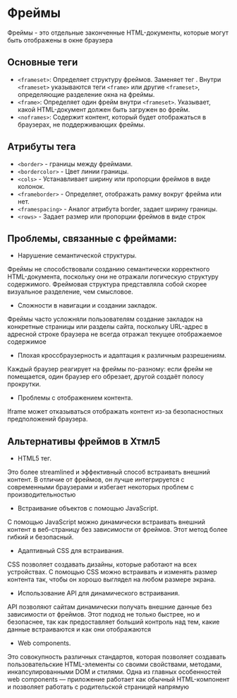 # Фреймы

Фреймы -  это отдельные законченные HTML-документы, которые могут быть отображены в окне браузера

## Основные теги 
- `<frameset>`: Определяет структуру фреймов. Заменяет тег <body>. Внутри `<frameset>` указываются теги `<frame>` или другие `<frameset>`, определяющие разделение окна на фреймы.
- `<frame>`: Определяет один фрейм внутри `<frameset>`. Указывает, какой HTML-документ должен быть загружен во фрейм.
- `<noframes>`: Содержит контент, который будет отображаться в браузерах, не поддерживающих фреймы.

## Атрибуты тега 

- `<border>` - границы между фреймами.
- `<bordercolor>` - Цвет линии границы.
- `<cols>` - Устанавливает ширину или пропорции фреймов в виде колонок.
- `<frameborder>` - Определяет, отображать рамку вокруг фрейма или нет.
- `<framespacing>` - Аналог атрибута border, задает ширину границы.
- `<rows>` - Задает размер или пропорции фреймов в виде строк


## Проблемы, связанные с фреймами:

 - Нарушение семантической структуры.

Фреймы не способствовали созданию семантически корректного HTML-документа, поскольку они не отражали логическую структуру содержимого. Фреймовая структура представляла собой скорее визуальное разделение, чем смысловое.


- Сложности в навигации и создании закладок.

Фреймы часто усложняли пользователям создание закладок на конкретные страницы или разделы сайта, поскольку URL-адрес в адресной строке браузера не всегда отражал текущее отображаемое содержимое

- Плохая кроссбраузерность и адаптация к различным разрешениям.

Каждый браузер реагирует на фреймы по-разному: если фрейм не помещается, один браузер его обрезает, другой создаёт полосу прокрутки.  

- Проблемы с отображением контента.

Iframe может отказываться отображать контент из-за безопасностных предположений браузера.

## Альтернативы фреймов в Хтмл5

- HTML5 <embed> тег.

Это более streamlined и эффективный способ встраивать внешний контент. В отличие от фреймов, он лучше интегрируется с современными браузерами и избегает некоторых проблем с производительностью

- Встраивание объектов с помощью JavaScript. 

С помощью JavaScript можно динамически встраивать внешний контент в веб-страницу без зависимости от фреймов. Этот метод более гибкий и безопасный. 

- Адаптивный CSS для встраивания. 

CSS позволяет создавать дизайны, которые работают на всех устройствах. С помощью CSS можно встраивать и изменять размер контента так, чтобы он хорошо выглядел на любом размере экрана.

- Использование API для динамического встраивания.

API позволяют сайтам динамически получать внешние данные без зависимости от фреймов. Этот подход не только быстрее, но и безопаснее, так как предоставляет больший контроль над тем, какие данные встраиваются и как они отображаются

- Web components. 

Это совокупность различных стандартов, которая позволяет создавать пользовательские HTML-элементы со своими свойствами, методами, инкапсулированными DOM и стилями. Одна из главных особенностей web components — приложение работает как обычный HTML-компонент и позволяет работать с родительской страницей напрямую
